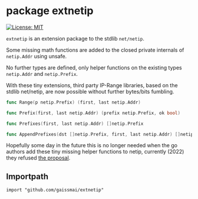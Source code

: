 # package extnetip
 [![License: MIT](https://img.shields.io/badge/License-MIT-yellow.svg)](https://opensource.org/licenses/MIT)

`extnetip` is an extension package to the stdlib `net/netip`.

Some missing math functions are added to the closed private internals of `netip.Addr` using unsafe.

No further types are defined, only helper functions on the existing types `netip.Addr` and `netip.Prefix`.

With these tiny extensions, third party IP-Range libraries, based on the
stdlib net/netip, are now possible without further bytes/bits fumbling.


```go
func Range(p netip.Prefix) (first, last netip.Addr)

func Prefix(first, last netip.Addr) (prefix netip.Prefix, ok bool)

func Prefixes(first, last netip.Addr) []netip.Prefix

func AppendPrefixes(dst []netip.Prefix, first, last netip.Addr) []netip.Prefix
```

Hopefully some day in the future this is no longer needed when the go
authors add these tiny missing helper functions to netip, currently (2022)
they refused [the proposal](https://github.com/golang/go/issues/53236).

## Importpath

`import "github.com/gaissmai/extnetip"`
